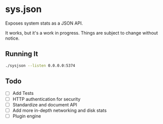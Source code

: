 # sys.json

Exposes system stats as a JSON API.

It works, but it's a work in progress. Things are subject to change
without notice.

## Running It

```bash
./sysjson --listen 0.0.0.0:5374
```

## Todo

* [ ] Add Tests
* [ ] HTTP authentication for security
* [ ] Standardize and document API
* [ ] Add more in-depth networking and disk stats
* [ ] Plugin engine
